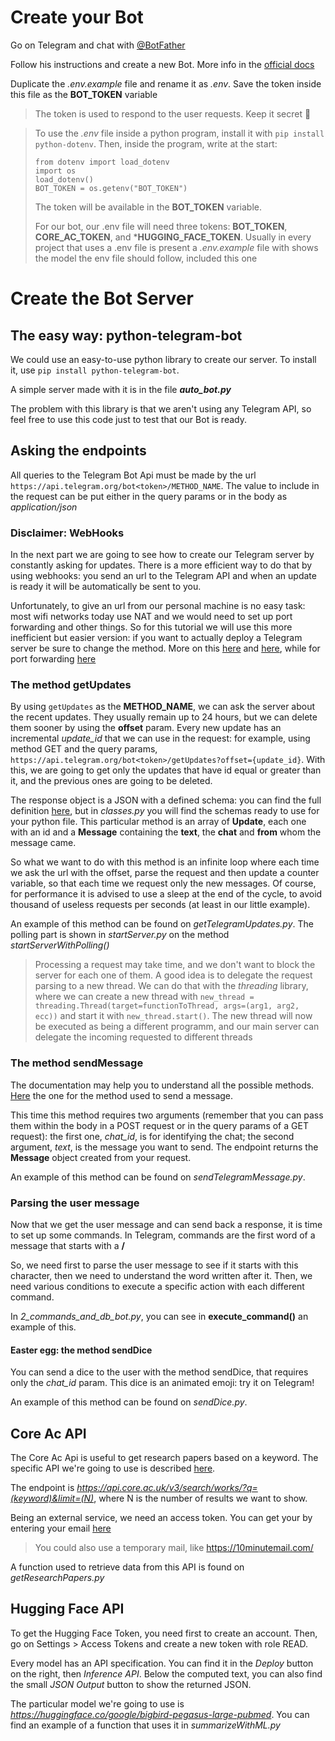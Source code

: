 # Create your Bot
Go on Telegram and chat with [@BotFather](https://t.me/BotFather)

Follow his instructions and create a new Bot. More info in the [official docs](https://core.telegram.org/bots)

Duplicate the _.env.example_ file and rename it as _.env_. Save the token inside this file as the **BOT_TOKEN** variable

> The token is used to respond to the user requests. Keep it secret 🤫

> To use the _.env_ file inside a python program, install it with `pip install python-dotenv`. Then, inside the program, write at the start: 
> ```
>from dotenv import load_dotenv
>import os
>load_dotenv()
>BOT_TOKEN = os.getenv("BOT_TOKEN")
>```
>The token will be available in the **BOT_TOKEN** variable.
>
>For our bot, our .env file will need three tokens: **BOT_TOKEN**, **CORE_AC_TOKEN**, and ***HUGGING_FACE_TOKEN**. Usually in every project that uses a .env file is present a _.env.example_ file with shows the model the env file should follow, included this one

# Create the Bot Server

## The easy way: python-telegram-bot

We could use an easy-to-use python library to create our server. To install it, use `pip install python-telegram-bot`.

A simple server made with it is in the file _**auto_bot.py**_

The problem with this library is that we aren't using any Telegram API, so feel free to use this code just to test that our Bot is ready.

## Asking the endpoints
All queries to the Telegram Bot Api must be made by the url `https://api.telegram.org/bot<token>/METHOD_NAME`. The value to include in the request can be put either in the query params or in the body as _application/json_

### Disclaimer: WebHooks
In the next part we are going to see how to create our Telegram server by constantly asking for updates. There is a more efficient way to do that by using webhooks: you send an url to the Telegram API and when an update is ready it will be automatically be sent to you.

Unfortunately, to give an url from our personal machine is no easy task: most wifi networks today use NAT and we would need to set up port forwarding and other things. So for this tutorial we will use this more inefficient but easier version: if you want to actually deploy a Telegram server be sure to change the method. More on this [here](https://core.telegram.org/bots/api#setwebhook) and [here](https://core.telegram.org/bots/webhooks), while for port forwarding [here](https://portforward.com/)

### The method getUpdates
By using `getUpdates` as the **METHOD_NAME**, we can ask the server about the recent updates. They usually remain up to 24 hours, but we can delete them sooner by using the **offset** param. Every new update has an incremental _update\_id_ that we can use in the request: for example, using method GET and the query params, `https://api.telegram.org/bot<token>/getUpdates?offset={update_id}`. With this, we are going to get only the updates that have id equal or greater than it, and the previous ones are going to be deleted.

The response object is a JSON with a defined schema: you can find the full definition [here](https://core.telegram.org/bots/api#message), but in _classes.py_ you will find the schemas ready to use for your python file. This particular method is an array of **Update**, each one with an id and a **Message** containing the **text**, the **chat** and **from** whom the message came.

So what we want to do with this method is an infinite loop where each time we ask the url with the offset, parse the request and then update a counter variable, so that each time we request only the new messages. Of course, for performance it is advised to use a sleep at the end of the cycle, to avoid thousand of useless requests per seconds (at least in our little example).

An example of this method can be found on *getTelegramUpdates.py*. The polling part is shown in *startServer.py* on the method *startServerWithPolling()*

> Processing a request may take time, and we don't want to block the server for each one of them. A good idea is to delegate the request parsing to a new thread. We can do that with the *threading* library, where we can create a new thread with `new_thread = threading.Thread(target=functionToThread, args=(arg1, arg2, ecc))` and start it with `new_thread.start()`. The new thread will now be executed as being a different programm, and our main server can delegate the incoming requested to different threads

### The method sendMessage
The documentation may help you to understand all the possible methods. [Here](https://core.telegram.org/bots/api#sendmessage) the one for the method used to send a message.

This time this method requires two arguments (remember that you can pass them within the body in a POST request or in the query params of a GET request): the first one, _chat\_id_, is for identifying the chat; the second argument, _text_, is the message you want to send. The endpoint returns the **Message** object created from your request.

An example of this method can be found on *sendTelegramMessage.py*.

### Parsing the user message
Now that we get the user message and can send back a response, it is time to set up some commands. In Telegram, commands are the first word of a message that starts with a **/**

So, we need first to parse the user message to see if it starts with this character, then we need to understand the word written after it. Then, we need various conditions to execute a specific action with each different command.

In _2\_commands\_and\_db\_bot.py_, you can see in **execute_command()** an example of this.

#### Easter egg: the method sendDice
You can send a dice to the user with the method sendDice, that requires only the _chat\_id_ param. This dice is an animated emoji: try it on Telegram!

An example of this method can be found on *sendDice.py*.

## Core Ac API

The Core Ac Api is useful to get research papers based on a keyword. The specific API we're going to use is described [here](https://api.core.ac.uk/docs/v3#tag/Search).

The endpoint is *https://api.core.ac.uk/v3/search/works/?q=(keyword)&limit=(N)*, where N is the number of results we want to show. 

Being an external service, we need an access token. You can get your by entering your email [here](https://core.ac.uk/services/api#form)

> You could also use a temporary mail, like https://10minutemail.com/

A function used to retrieve data from this API is found on *getResearchPapers.py*

## Hugging Face API

To get the Hugging Face Token, you need first to create an account. Then, go on Settings > Access Tokens and create a new token with role READ.

Every model has an API specification. You can find it in the *Deploy* button on the right, then *Inference API*. Below the computed text, you can also find the small *JSON Output* button to show the returned JSON.

The particular model we're going to use is *https://huggingface.co/google/bigbird-pegasus-large-pubmed*. You can find an example of a function that uses it in *summarizeWithML.py*